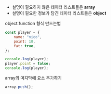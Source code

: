 
- 설명이 필요하지 않은 데이터 리스트들은 <b>array</b>
- 설명이 필요한 정보가 담긴 데이터 리스트들은 <b>object</b>

object.function 형식 만드는법

```js
const player = {
	name: "nico",
	point: 10,
	fat: true,
};

console.log(player);
player.point = false;
console.log(player);
```

array의 마지막에 요소 추가하기
```js
array.push();
```